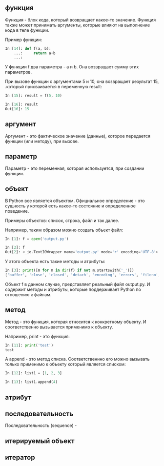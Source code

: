 ## функция

Функция - блок кода, который возвращает какое-то значение. Функция также может принимать аргументы, которые влияют на выполнение кода в теле функции.

Пример функции:
```python
In [14]: def f(a, b):
    ...:     return a+b
    ...:
```
    
У функции f два параметра - a и b.
Она возвращает сумму этих параметров.

При вызове функции с аргументами 5 и 10, она возвращает результат 15, .который присваивается в переменную result:
```python
In [15]: result = f(5, 10)

In [16]: result
Out[16]: 15
```

## аргумент

Аргумент - это фактическое значение (данные), которое передается функции (или методу), при вызове.

## параметр

Параметр - это переменная, которая используется, при создании функции.

## объект

В Python все является объектом. Официальное определение - это сущность у которой есть какое-то состояние и определенное поведение. 

Примеры объектов: список, строка, файл и так далее.

Например, таким образом можно создать объект файл:
```python
In [1]: f = open('output.py')

In [2]: f
Out[2]: <_io.TextIOWrapper name='output.py' mode='r' encoding='UTF-8'>

```

У этого объекта есть такие методы и атрибуты:
```python
In [3]: print([m for m in dir(f) if not m.startswith('_')])
['buffer', 'close', 'closed', 'detach', 'encoding', 'errors', 'fileno', 'flush', 'isatty', 'line_buffering', 'mode', 'name', 'newlines', 'read', 'readable', 'readline', 'readlines', 'seek', 'seekable', 'tell', 'truncate', 'writable', 'write', 'writelines']
```

Объект f в данном случае, представляет реальный файл output.py. И содержит методы и атрибуты, которые поддерживает Python по отношению к файлам.

## метод

Метод - это функция, которая относится к конкретному объекту. И соответственно вызывается применимо к объекту.

Например, print - это функция:
```python
In [11]: print('test')
test
```

А append - это метод списка. Соответственнно его можно вызывать только применимо к объекту который является списком:
```python
In [12]: list1 = [1, 2, 3]

In [13]: list1.append(4)

```

## атрибут

## последовательность

Последовательность (sequence) - 

## итерируемый объект

## итератор

